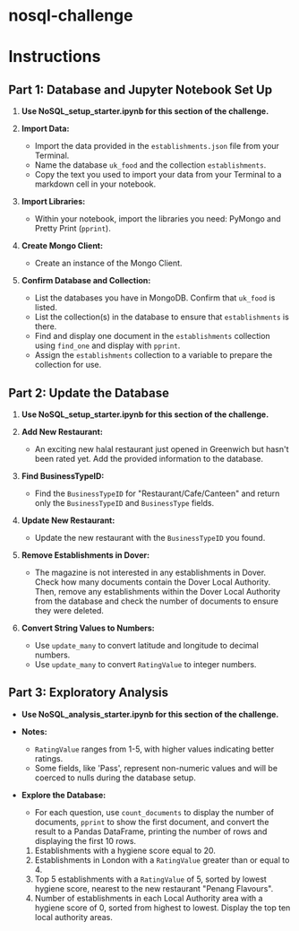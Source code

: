 # nosql-challenge
# Instructions

## Part 1: Database and Jupyter Notebook Set Up

1. **Use NoSQL_setup_starter.ipynb for this section of the challenge.**

2. **Import Data:**
   - Import the data provided in the `establishments.json` file from your Terminal.
   - Name the database `uk_food` and the collection `establishments`.
   - Copy the text you used to import your data from your Terminal to a markdown cell in your notebook.

3. **Import Libraries:**
   - Within your notebook, import the libraries you need: PyMongo and Pretty Print (`pprint`).

4. **Create Mongo Client:**
   - Create an instance of the Mongo Client.

5. **Confirm Database and Collection:**
   - List the databases you have in MongoDB. Confirm that `uk_food` is listed.
   - List the collection(s) in the database to ensure that `establishments` is there.
   - Find and display one document in the `establishments` collection using `find_one` and display with `pprint`.
   - Assign the `establishments` collection to a variable to prepare the collection for use.

## Part 2: Update the Database

1. **Use NoSQL_setup_starter.ipynb for this section of the challenge.**

2. **Add New Restaurant:**
   - An exciting new halal restaurant just opened in Greenwich but hasn't been rated yet. Add the provided information to the database.

3. **Find BusinessTypeID:**
   - Find the `BusinessTypeID` for "Restaurant/Cafe/Canteen" and return only the `BusinessTypeID` and `BusinessType` fields.

4. **Update New Restaurant:**
   - Update the new restaurant with the `BusinessTypeID` you found.

5. **Remove Establishments in Dover:**
   - The magazine is not interested in any establishments in Dover. Check how many documents contain the Dover Local Authority. Then, remove any establishments within the Dover Local Authority from the database and check the number of documents to ensure they were deleted.

6. **Convert String Values to Numbers:**
   - Use `update_many` to convert latitude and longitude to decimal numbers.
   - Use `update_many` to convert `RatingValue` to integer numbers.

## Part 3: Exploratory Analysis

- **Use NoSQL_analysis_starter.ipynb for this section of the challenge.**

- **Notes:**
  - `RatingValue` ranges from 1-5, with higher values indicating better ratings.
  - Some fields, like 'Pass', represent non-numeric values and will be coerced to nulls during the database setup.

- **Explore the Database:**
   - For each question, use `count_documents` to display the number of documents, `pprint` to show the first document, and convert the result to a Pandas DataFrame, printing the number of rows and displaying the first 10 rows.

   1. Establishments with a hygiene score equal to 20.
   2. Establishments in London with a `RatingValue` greater than or equal to 4.
   3. Top 5 establishments with a `RatingValue` of 5, sorted by lowest hygiene score, nearest to the new restaurant "Penang Flavours".
   4. Number of establishments in each Local Authority area with a hygiene score of 0, sorted from highest to lowest. Display the top ten local authority areas.
